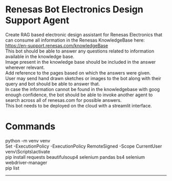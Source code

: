 # Renesas Bot Electronics Design Support Agent  
Create RAG based electronic design assistant for Renesas Electronics that can consume all information in the Renesas KnowledgeBase here: https://en-support.renesas.com/knowledgeBase  
This bot should be able to answer any questions related to information available in the knowledge base.  
Image present in the knowledge base should be included in the answer wherever relevant.  
Add reference to the pages based on which the answers were given.  
User may send hand drawn sketches or images to the bot along with their query and bot should be able to answer that.  
In case the information cannot be found in the knowledgebase with goog enough confidence, the bot should be able to invoke another agent to search across all of renesas.com for possible answers.  
This bot needs to be deployed on the cloud with a streamlit interface.  


# Commands  
python -m venv venv  
Set -ExecutionPolicy -ExecutionPolicy RemoteSigned -Scope CurrentUser  
venv\Scripts\activate  
pip install requests beautifulsoup4 selenium pandas bs4 selenium webdriver-manager  
pip list

------------------------
